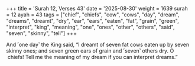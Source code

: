 +++
title = 'Surah 12, Verses 43'
date = '2025-08-30'
weight = 1639
surah = 12
ayah = 43
tags = ["chief", "chiefs", "cow", "cows", "day", "dream", "dreams", "dreamt", "dry", "ear", "ears", "eaten", "fat", "grain", "green", "interpret", "king", "meaning", "one", "ones", "other", "others", "said", "seven", "skinny", "tell"]
+++

And ˹one day˺ the King said, “I dreamt of seven fat cows eaten up by seven skinny ones; and seven green ears of grain and ˹seven˺ others dry. O  chiefs! Tell me the meaning of my dream if you can interpret dreams.”